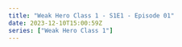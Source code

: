 ```yaml
---
title: "Weak Hero Class 1 - S1E1 - Episode 01"
date: 2023-12-10T15:00:59Z
series: ["Weak Hero Class 1"]
---
```



<mux-player stream-type="on-demand"
  src="https://kp3d-my.sharepoint.com/personal/ryoo_kp3d_onmicrosoft_com/_layouts/15/download.aspx?share=EVmTM6Ppum9EljdN3eaEMecBM9ontrdLgiufv5tp2jhe8A" prefer-playback="mse" controls>
  </mux-player>
  
  
  <script src="https://cdn.jsdelivr.net/npm/@mux/mux-player"></script>
  
 <script type="application/ld+json">
 {
  "@context": "https://schema.org/",
  "@type": "VideoObject",
  "name": "Weak Hero Class 1 - S1E1 - Episode 01",
  "contentUrl": "https://stream.mux.com/Ema5biIxNU01MSEeeGu1S8yO2nX7PUVX4X013n813cD5E.m3u8",
  "thumbnailUrl": "https://www.themoviedb.org/t/p/original/aGuBIB79vDDQKcsQUIF5fa5P07b.jpg?width=314&fit_mode=preserve&time=25",
  "uploadDate": "2023-12-10T15:00:59Z",
}

</script>